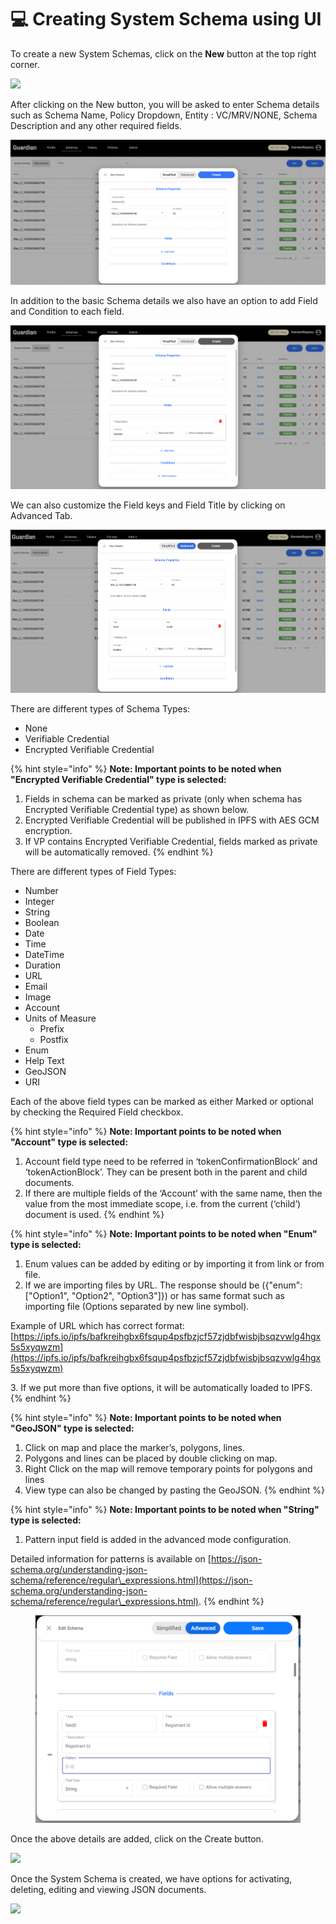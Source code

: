 # 💻 Creating System Schema using UI

To create a new System Schemas, click on the **New** button at the top right corner.

![](<../../../.gitbook/assets/image (16) (1).png>)

After clicking on the New button, you will be asked to enter Schema details such as Schema Name, Policy Dropdown, Entity : VC/MRV/NONE, Schema Description and any other required fields.

![](<../../../.gitbook/assets/image (2) (3) (1) (1).png>)

In addition to the basic Schema details we also have an option to add Field and Condition to each field.

![](<../../../.gitbook/assets/image (3) (3) (1) (1).png>)

We can also customize the Field keys and Field Title by clicking on Advanced Tab.

![](<../../../.gitbook/assets/image (27) (1).png>)

There are different types of Schema Types:

* None
* Verifiable Credential
* Encrypted Verifiable Credential

{% hint style="info" %}
**Note: Important points to be noted when "Encrypted Verifiable Credential" type is selected:**

1. Fields in schema can be marked as private (only when schema has Encrypted Verifiable Credential type) as shown below.
2. Encrypted Verifiable Credential will be published in IPFS with AES GCM encryption.
3. If VP contains Encrypted Verifiable Credential, fields marked as private will be automatically removed.
{% endhint %}

There are different types of Field Types:

* Number
* Integer
* String
* Boolean
* Date
* Time
* DateTime
* Duration
* URL
* Email
* Image
* Account
* Units of Measure
  * Prefix
  * Postfix
* Enum
* Help Text
* GeoJSON
* URI

Each of the above field types can be marked as either Marked or optional by checking the Required Field checkbox.

{% hint style="info" %}
**Note: Important points to be noted when "Account" type is selected:**

1. Account field type need to be referred in ‘tokenConfirmationBlock’ and ‘tokenActionBlock’. They can be present both in the parent and child documents.
2. If there are multiple fields of the ‘Account’ with the same name, then the value from the most immediate scope, i.e. from the current (‘child’) document is used.
{% endhint %}

{% hint style="info" %}
**Note: Important points to be noted when "Enum" type is selected:**

1. Enum values can be added by editing or by importing it from link or from file.
2. If we are importing files by URL. The response should be ({"enum": \["Option1", "Option2", "Option3"]}) or has same format such as importing file (Options separated by new line symbol).

Example of URL which has correct format: [https://ipfs.io/ipfs/bafkreihgbx6fsqup4psfbzjcf57zjdbfwisbjbsqzvwlg4hgx5s5xyqwzm](https://ipfs.io/ipfs/bafkreihgbx6fsqup4psfbzjcf57zjdbfwisbjbsqzvwlg4hgx5s5xyqwzm)

3\. If we put more than five options, it will be automatically loaded to IPFS.
{% endhint %}

{% hint style="info" %}
**Note: Important points to be noted when "GeoJSON" type is selected:**

1. Click on map and place the marker’s, polygons, lines.
2. Polygons and lines can be placed by double clicking on map.
3. Right Click on the map will remove temporary points for polygons and lines
4. View type can also be changed by pasting the GeoJSON.
{% endhint %}

{% hint style="info" %}
**Note: Important points to be noted when "String" type is selected:**

1. Pattern input field is added in the advanced mode configuration.&#x20;

Detailed information for patterns is available on [https://json-schema.org/understanding-json-schema/reference/regular\_expressions.html](https://json-schema.org/understanding-json-schema/reference/regular\_expressions.html).
{% endhint %}

<figure><img src="../../../.gitbook/assets/image (2) (8).png" alt=""><figcaption></figcaption></figure>

Once the above details are added, click on the Create button.

![](<../../../.gitbook/assets/image (10) (2) (1).png>)

Once the System Schema is created, we have options for activating, deleting, editing and viewing JSON documents.

![](<../../../.gitbook/assets/image (9) (3) (1).png>)
